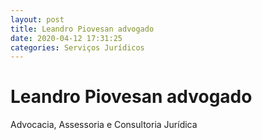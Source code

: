 ```yaml
---
layout: post
title: Leandro Piovesan advogado
date: 2020-04-12 17:31:25 
categories: Serviços Jurídicos
---
```


# Leandro Piovesan advogado

Advocacia, Assessoria e Consultoria Jurídica 
